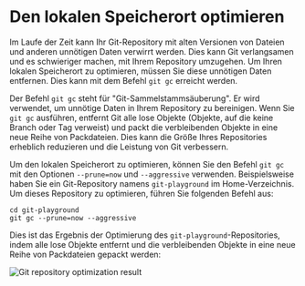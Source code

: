 # Den lokalen Speicherort optimieren

Im Laufe der Zeit kann Ihr Git-Repository mit alten Versionen von Dateien und anderen unnötigen Daten verwirrt werden. Dies kann Git verlangsamen und es schwieriger machen, mit Ihrem Repository umzugehen. Um Ihren lokalen Speicherort zu optimieren, müssen Sie diese unnötigen Daten entfernen. Dies kann mit dem Befehl `git gc` erreicht werden.

Der Befehl `git gc` steht für "Git-Sammelstammsäuberung". Er wird verwendet, um unnötige Daten in Ihrem Repository zu bereinigen. Wenn Sie `git gc` ausführen, entfernt Git alle lose Objekte (Objekte, auf die keine Branch oder Tag verweist) und packt die verbleibenden Objekte in eine neue Reihe von Packdateien. Dies kann die Größe Ihres Repositories erheblich reduzieren und die Leistung von Git verbessern.

Um den lokalen Speicherort zu optimieren, können Sie den Befehl `git gc` mit den Optionen `--prune=now` und `--aggressive` verwenden. Beispielsweise haben Sie ein Git-Repository namens `git-playground` im Home-Verzeichnis. Um dieses Repository zu optimieren, führen Sie folgenden Befehl aus:

```shell
cd git-playground
git gc --prune=now --aggressive
```

Dies ist das Ergebnis der Optimierung des `git-playground`-Repositories, indem alle lose Objekte entfernt und die verbleibenden Objekte in eine neue Reihe von Packdateien gepackt werden:

![Git repository optimization result](../assets/challenge-optimize-repository-step1-1.png)
